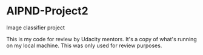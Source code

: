 # AIPND-Project2
Image classifier project

This is my code for review by Udacity mentors. It's a copy of what's running on my local machine. This was only used for review purposes. 

